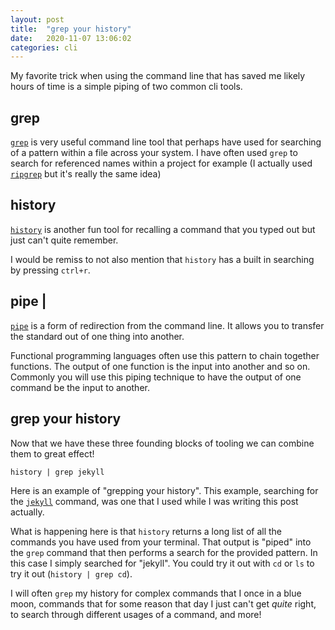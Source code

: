 ```yaml
---
layout: post
title:  "grep your history"
date:   2020-11-07 13:06:02
categories: cli
---
```


My favorite trick when using the command line that has saved me likely hours of time is a simple piping of two common cli tools.

## grep

[`grep`](https://man7.org/linux/man-pages/man1/grep.1.html) is very useful command line tool that perhaps have used for searching of a pattern within a file across your system. I have often used `grep` to search for referenced names within a project for example (I actually used [`ripgrep`](https://blog.burntsushi.net/ripgrep/) but it's really the same idea)

## history

[`history`](https://tldp.org/LDP/GNU-Linux-Tools-Summary/html/x1712.htm) is another fun tool for recalling a command that you typed out but just can't quite remember.

I would be remiss to not also mention that `history` has a built in searching by pressing `ctrl+r`.

## pipe |

[`pipe`](https://www.geeksforgeeks.org/piping-in-unix-or-linux/) is a form of redirection from the command line. It allows you to transfer the standard out of one thing into another.

Functional programming languages often use this pattern to chain together functions. The output of one function is the input into another and so on. Commonly you will use this piping technique to have the output of one command be the input to another.

## grep your history

Now that we have these three founding blocks of tooling we can combine them to great effect!

`history | grep jekyll`

Here is an example of "grepping your history". This example, searching for the [`jekyll`](https://jekyllrb.com/docs/usage/) command, was one that I used while I was writing this post actually.

What is happening here is that `history` returns a long list of all the commands you have used from your terminal. That output is "piped" into the `grep` command that then performs a search for the provided pattern. In this case I simply searched for "jekyll". You could try it out with `cd` or `ls` to try it out (`history | grep cd`).

I will often `grep` my history for complex commands that I once in a blue moon, commands that for some reason that day I just can't get _quite_ right, to search through different usages of a command, and more!
